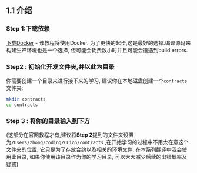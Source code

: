 ## 1.1 介绍



### Step 1:下载依赖



[下载Docker](https://www.docker.com/get-started) - 该教程将使用Docker. 为了更快的起步,这是最好的选择.编译源码来构建生产环境也是一个选择, 但可能会耗费数小时并且可能会遭遇到build errors.



### Step2 : 初始化开发文件夹,并以此为目录

你需要创建一个目录来进行接下来的学习, 建议你在本地磁盘创建一个`contracts`文件夹:

```bash
mkdir contracts
cd contracts
```



### Step 3 : 将你的目录输入到下方 

(这部分在官网教程才有,建议将**Step 2**提到的文件夹设置为`/Users/zhong/coding/CLion/contracts` ,在开始学习的过程中不用太在意这个文件夹的位置, 它只是为了存放合约以及相关的环境文件, 在本系列翻译中我会使用此目录, 如果你使用该目录作为你的学习目录, 可以大大减少后续的出错概率及疑惑)



